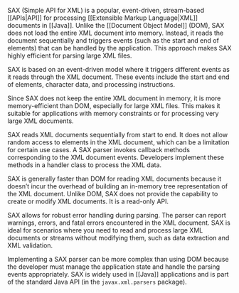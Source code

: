 SAX (Simple API for XML) is a popular, event-driven, stream-based [[APIs|API]] for processing [[Extensible Markup Language|XML]] documents in [[Java]]. Unlike the [[Document Object Model]] (DOM), SAX does not load the entire XML document into memory. Instead, it reads the document sequentially and triggers events (such as the start and end of elements) that can be handled by the application. This approach makes SAX highly efficient for parsing large XML files.

SAX is based on an event-driven model where it triggers different events as it reads through the XML document. These events include the start and end of elements, character data, and processing instructions.

Since SAX does not keep the entire XML document in memory, it is more memory-efficient than DOM, especially for large XML files. This makes it suitable for applications with memory constraints or for processing very large XML documents.

SAX reads XML documents sequentially from start to end. It does not allow random access to elements in the XML document, which can be a limitation for certain use cases. A SAX parser invokes callback methods corresponding to the XML document events. Developers implement these methods in a handler class to process the XML data.

SAX is generally faster than DOM for reading XML documents because it doesn’t incur the overhead of building an in-memory tree representation of the XML document. Unlike DOM, SAX does not provide the capability to create or modify XML documents. It is a read-only API.

SAX allows for robust error handling during parsing. The parser can report warnings, errors, and fatal errors encountered in the XML document. SAX is ideal for scenarios where you need to read and process large XML documents or streams without modifying them, such as data extraction and XML validation.

Implementing a SAX parser can be more complex than using DOM because the developer must manage the application state and handle the parsing events appropriately. SAX is widely used in [[Java]] applications and is part of the standard Java API (in the `javax.xml.parsers` package).

